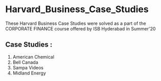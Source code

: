 # Harvard_Business_Case_Studies
These Harvard Business Case Studies were solved as a part of the CORPORATE FINANCE course offered by ISB Hyderabad in Summer'20

## Case Studies : ##
 
1. American Chemical
2. Bell Canada
3. Sampa Videos
4. Midland Energy

